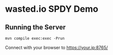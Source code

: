 wasted.io SPDY Demo
=======

## Running the Server

```
mvn compile exec:exec -Prun
```

Connect with your browser to https://your.ip:8765/


